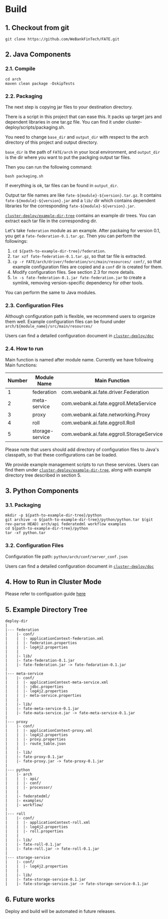 # Build

## 1. Checkout from git
```
git clone https://github.com/WeBankFinTech/FATE.git
```

## 2. Java Components

### 2.1. Compile
```
cd arch
maven clean package -DskipTests
```

### 2.2. Packaging
The next step is copying jar files to your destination directory.

There is a script in this project that can ease this. It packs up target jars and dependent libraries in one tar.gz file. You can find it under cluster-deploy/scripts/packaging.sh.

You need to change `base_dir` and `output_dir` with respect to the arch directory of this project and output directory. 

`base_dir` is the path of `FATE/arch` in your local environment, and `output_dir` is the dir where you want to put the packging output tar files.

Then you can run the following command:

```
bash packaging.sh
```
If everything is ok, tar files can be found in `output_dir`. 

Output tar file names are like `fate-${module}-${version}.tar.gz`. It contains `fate-${module}-${version}.jar` and a `lib/` dir which contains dependent libraries for the corresponding `fate-${module}-${version}.jar`. 

[`cluster-deploy/example-dir-tree`](https://github.com/WeBankFinTech/FATE/tree/master/cluster-deploy/example-dir-tree) contains an example dir trees. You can extract each tar file in the corresponding dir.

Let's take `federation` module as an example. After packaing for version 0.1, you get a `fate-federation-0.1.tar.gz`. Then you can perform the followings:

1. `cd ${path-to-example-dir-tree}/federation`. 
2. `tar xzf fate-federation-0.1.tar.gz`, so that tar file is extracted.
3. `cp -r FATE/arch/driver/federation/src/main/resources/ conf/`, so that example configuration files are copied and a `conf` dir is created for them.
4. Modify configuration files. See section 2.3 for more details.
5. `ln -s fate-federation-0.1.jar fate-federation.jar` to create a symlink, removing version-specific dependency for other tools.

You can perform the same to Java modules.

### 2.3. Configuration Files
Although configuration path is flexible, we recommend users to organize them well.
Example configuration files can be found under 
`arch/${module_name}/src/main/resources/`

Users can find a detailed configuration document in 
[`cluster-deploy/doc` ](https://github.com/WeBankFinTech/FATE/tree/master/cluster-deploy/doc)

### 2.4. How to run
Main function is named after module name. Currently we have following Main functions:

Number | Module Name     | Main Function                              | Configuration Example
-------|-----------------|--------------------------------------------|-----------------------------
1      | federation      | com.webank.ai.fate.driver.Federation       | FATE/arch/driver/federation/src/main/resources/
2      | meta-service    | com.webank.ai.fate.eggroll.MetaService     | FATE/arch/eggroll/meta-service/src/main/resources/
3      | proxy           | com.webank.ai.fate.networking.Proxy        | FATE/arch/networking/proxy/src/main/resources/
4      | roll            | com.webank.ai.fate.eggroll.Roll            | FATE/arch/eggroll/roll/src/main/resources/
5      | storage-service | com.webank.ai.fate.eggroll.StorageService  | FATE/arch/eggroll/storage-service/src/main/resources/

Please note that users should add directory of configuration files to Java's classpath, so that these configurations can be loaded.

We provide example management scripts to run these services. Users can find them under [`cluster-deploy/example-dir-tree`](https://github.com/WeBankFinTech/FATE/tree/master/cluster-deploy/example-dir-tree), along with example directory tree described in section 5.

## 3. Python Components

### 3.1. Packaging

```
mkdir -p ${path-to-example-dir-tree}/python
git archive -o ${path-to-example-dir-tree}/python/python.tar $(git rev-parse HEAD) arch/api federatedml workflow examples
cd ${path-to-example-dir-tree}/python
tar -xf python.tar
```

### 3.2. Configuration Files
Configuration file path: 
`python/arch/conf/server_conf.json`

Users can find a detailed configuration document in 
[`cluster-deploy/doc` ](https://github.com/WeBankFinTech/FATE/tree/master/cluster-deploy/doc)


## 4. How to Run in Cluster Mode
Please refer to configuation guide [here](https://github.com/WeBankFinTech/FATE/tree/master/cluster-deploy/doc/configuration.md)


## 5. Example Directory Tree

```
deploy-dir
|
|--- federation
|    |- conf/
|    |  |- applicationContext-federation.xml
|    |  |- federation.properties
|    |  |- log4j2.properties
|    |
|    |- lib/
|    |- fate-federation-0.1.jar
|    |- fate-federation.jar -> fate-fedaration-0.1.jar
|
|--- meta-service
|    |- conf/
|    |  |- applicationContext-meta-service.xml
|    |  |- jdbc.properties
|    |  |- log4j2.properties
|    |  |- meta-service.properties
|    |
|    |- lib/
|    |- fate-meta-service-0.1.jar
|    |- fate-mata-service.jar -> fate-meta-service-0.1.jar
|
|--- proxy
|    |- conf/
|    |  |- applicationContext-proxy.xml
|    |  |- log4j2.properties
|    |  |- proxy.properties
|    |  |- route_table.json
|    |
|    |- lib/
|    |- fate-proxy-0.1.jar
|    |- fate-proxy.jar -> fate-proxy-0.1.jar
|
|--- python
|    |- arch
|    |  |- api/
|    |  |- conf/
|    |  |- processor/
|    |
|    |- federatedml/
|    |- examples/
|    |- workflow/
|
|--- roll
|    |- conf/
|    |  |- applicationContext-roll.xml
|    |  |- log4j2.properties
|    |  |- roll.properties
|    |
|    |- lib/
|    |- fate-roll-0.1.jar
|    |- fate-roll.jar -> fate-roll-0.1.jar
|
|--- storage-service
|    |- conf/
|    |  |- log4j2.properties
|    |
|    |- lib/
|    |- fate-storage-service-0.1.jar
|    |- fate-storage-service.jar -> fate-storage-service-0.1.jar

```

## 6. Future works
Deploy and build will be automated in future releases.
